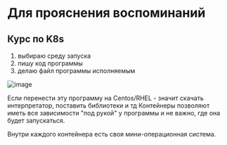 # Для прояснения воспоминаний

## Курс по K8s
1. выбираю среду запуска
2. пишу код программы
3. делаю файл программы исполняемым

![image](https://user-images.githubusercontent.com/84544412/233505557-d23a516d-3642-40fc-9795-2aa9c4966c43.png)

Если перенести эту программу на Centos/RHEL - значит скачать интерпретатор, поставить библиотеки и тд Контейнеры позволяют иметь все зависимости "под рукой" у программы и не важно, где она будет запускаться. 

Внутри каждого контейнера есть своя мини-операционная система.
